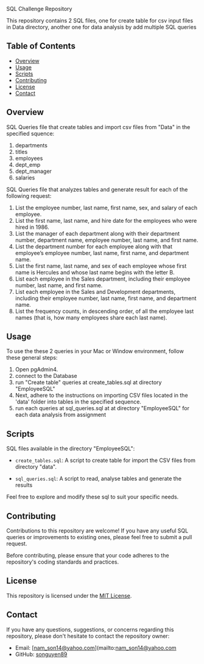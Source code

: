 SQL Challenge Repository

This repository contains 2 SQL files, one for create table for csv input files in Data directory, another one for data analysis by add multiple SQL queries

## Table of Contents

- [Overview](#overview)
- [Usage](#usage)
- [Scripts](#scripts)
- [Contributing](#contributing)
- [License](#license)
- [Contact](#contact)

## Overview
SQL Queries file that create tables and import csv files from "Data" in the specified squence:
   1. departments
   2. titles
   3. employees
   4. dept_emp
   5. dept_manager
   6. salaries

SQL Queries file that analyzes tables and generate result for each of the following request:
   1. List the employee number, last name, first name, sex, and salary of each employee.
   2. List the first name, last name, and hire date for the employees who were hired in 1986.
   3. List the manager of each department along with their department number, department name, employee number, last name, and first name.
   4. List the department number for each employee along with that employee’s employee number, last name, first name, and department name.
   5. List the first name, last name, and sex of each employee whose first name is Hercules and whose last name begins with the letter B.
   6. List each employee in the Sales department, including their employee number, last name, and first name.
   7. List each employee in the Sales and Development departments, including their employee number, last name, first name, and department name.
   8. List the frequency counts, in descending order, of all the employee last names (that is, how many employees share each last name).

## Usage

To use the these 2 queries in your Mac or Window environment, follow these general steps:

1. Open pgAdmin4.
2. connect to the Database
3. run "Create table" queries at create_tables.sql at directory "EmployeeSQL"
4. Next, adhere to the instructions on importing CSV files located in the 'data' folder into tables in the specified sequence.
5. run each queries at sql_queries.sql at at directory "EmployeeSQL" for each data analysis from assignment


## Scripts

SQL files available in the directory "EmployeeSQL": 

- `create_tables.sql`: A script to create table for import the CSV files from directory "data".

- `sql_queries.sql`: A script to read, analyse tables and generate the results


Feel free to explore and modify these sql to suit your specific needs.

## Contributing

Contributions to this repository are welcome! If you have any useful SQL queries or improvements to existing ones, please feel free to submit a pull request.

Before contributing, please ensure that your code adheres to the repository's coding standards and practices.

## License

This repository is licensed under the [MIT License](LICENSE).

## Contact

If you have any questions, suggestions, or concerns regarding this repository, please don't hesitate to contact the repository owner:

- Email: [nam_son14@yahoo.com](mailto:nam_son14@yahoo.com
- GitHub: [songuyen89](https://github.com/sonnguyen89)